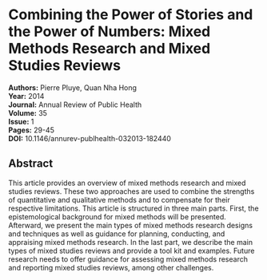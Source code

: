 # Combining the Power of Stories and the Power of Numbers: Mixed Methods Research and Mixed Studies Reviews

**Authors:** Pierre Pluye, Quan Nha Hong  
**Year:** 2014  
**Journal:** Annual Review of Public Health  
**Volume:** 35  
**Issue:** 1  
**Pages:** 29-45  
**DOI:** 10.1146/annurev-publhealth-032013-182440  

## Abstract
This article provides an overview of mixed methods research and mixed studies reviews. These two approaches are used to combine the strengths of quantitative and qualitative methods and to compensate for their respective limitations. This article is structured in three main parts. First, the epistemological background for mixed methods will be presented. Afterward, we present the main types of mixed methods research designs and techniques as well as guidance for planning, conducting, and appraising mixed methods research. In the last part, we describe the main types of mixed studies reviews and provide a tool kit and examples. Future research needs to offer guidance for assessing mixed methods research and reporting mixed studies reviews, among other challenges.

